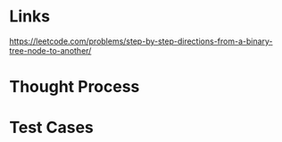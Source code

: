 # Links
https://leetcode.com/problems/step-by-step-directions-from-a-binary-tree-node-to-another/

# Thought Process

# Test Cases

